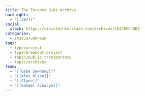 ```yaml
---
title: The Toronto Bids Archive
hacknight:
  - "[[397]]"
social:
  slack: https://civictechto.slack.com/archives/C04C6FPJDD4
categories:
  - status/unknown
tags:
  - type/project
  - type/breakout-project
  - topic/public-transparency
  - topic/archives
team:
  - "[[Gabe Sawhney]]"
  - "[[Alex Olson]]"
  - "[[Clyne]]"
  - "[[Saheel Acharya]]"
---
```

